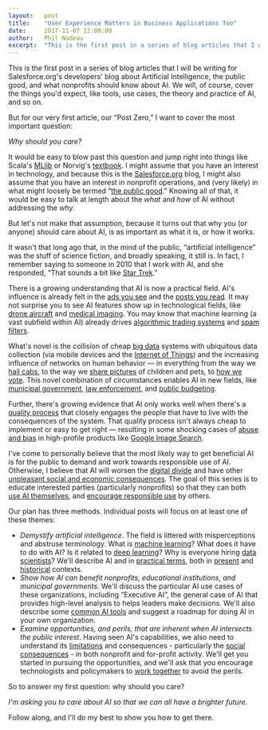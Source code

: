 ```yaml
---
layout:   post
title:    "User Experience Matters in Business Applications Too"
date:     2017-11-07 12:00:00
author:   Phil Nadeau
excerpt:  "This is the first post in a series of blog articles that I will be writing for Salesforce.org's developers' blog about Artificial Intelligence, the public good, and what nonprofits should know about AI. We will, of course, cover the things you'd expect, like tools, use cases, the theory and practice of AI, and so on."
---
```

This is the first post in a series of blog articles that I will be writing for Salesforce.org's developers' blog about Artificial Intelligence, the public good, and what nonprofits should know about AI. We will, of course, cover the things you'd expect, like tools, use cases, the theory and practice of AI, and so on.

But for our very first article, our “Post Zero,” I want to cover the most important question:

_Why should you care?_  

It would be easy to blow past this question and jump right into things like Scala's [MLlib](https://spark.apache.org/mllib/) or Norvig's [textbook](http://aima.cs.berkeley.edu/). I might assume that you have an interest in technology, and because this is the [Salesforce.org](http://Salesforce.org) blog, I might also assume that you have an interest in nonprofit operations, and (very likely) in what might loosely be termed “[the public good](https://en.wikipedia.org/wiki/Public_interest).” Knowing all of that, it would be easy to talk at length about the _what_ and _how_ of AI without addressing the _why_.  

But let's not make that assumption, because it turns out that why you (or anyone) should care about AI, is as important as what it is, or how it works.  

It wasn't that long ago that, in the mind of the public, “artificial intelligence” was the stuff of science fiction, and broadly speaking, it still is. In fact, I remember saying to someone in 2010 that I work with AI, and she responded, “That sounds a bit like [Star Trek](https://en.wikipedia.org/wiki/Cultural_influence_of_Star_Trek).”  

There is a growing understanding that AI is now a practical field. AI's influence is already felt in the [ads you see](https://adwords.googleblog.com/2017/05/powering-ads-and-analytics-innovations.html) and the [posts you read](https://www.elastic.co/guide/en/elasticsearch/guide/current/relevance-intro.html). It may not surprise you to see AI features show up in technological fields, like [drone aircraft](https://www.wired.com/2016/06/ai-fighter-pilot-beats-human-no-need-panic-really/) and [medical imaging](https://www.ibm.com/blogs/research/2016/11/identifying-skin-cancer-computer-vision/). You may know that machine learning (a vast subfield within AI) already drives [algorithmic trading systems](https://en.wikipedia.org/wiki/Algorithmic_trading#Cyborg_finance) and [spam filters](https://wiki.apache.org/spamassassin/BayesInSpamAssassin).  

What's novel is the collision of cheap [big data](http://www.kdnuggets.com/2017/07/machine-learning-big-data-explained.html) systems with ubiquitous data collection (via mobile devices and the [Internet of Things](https://www.theguardian.com/technology/2017/jun/06/internet-of-things-smart-home-smart-city)) and the increasing influence of networks on human behavior — in everything from the way we [hail cabs](https://eng.uber.com/michelangelo/), to the way we [share pictures](https://github.com/ageitgey/show-facebook-computer-vision-tags) of children and pets, to [how we vote](https://www.huffingtonpost.com/entry/machine-learning-free-will_us_56d5a849e4b0871f60ecab33). This novel combination of circumstances enables AI in new fields, like [municipal government](https://dssg.uchicago.edu/project/predictive-analytics-for-smarter-city-services/), [law enforcement](https://dssg.uchicago.edu/project/early-intervention-system-for-adverse-police-interactions/), and [public budgeting](https://dssg.uchicago.edu/project/student-enrollment-prediction-for-budget-allocation-2/).  

Further, there's growing evidence that AI only works well when there's a [quality process](https://ssir.org/articles/entry/the_unexamined_algorithm_is_not_worth_using?utm_source=Enews&utm_medium=Email&utm_campaign=SSIR_Now&utm_content=Title) that closely engages the people that have to live with the consequences of the system. That quality process isn't always cheap to implement or easy to get right — resulting in some shocking cases of [abuse and bias](http://www.bbc.com/news/technology-33347866) in high-profile products like [Google Image Search](https://www.fastcompany.com/3045295/the-hidden-gender-bias-in-google-image-search).  

I've come to personally believe that the most likely way to get beneficial AI is for the public to demand and work towards responsible use of AI. Otherwise, I believe that AI will worsen the [digital divide](https://en.wikipedia.org/wiki/Digital_divide) and have other [unpleasant social and economic consequences](https://www.nytimes.com/2017/03/28/upshot/evidence-that-robots-are-winning-the-race-for-american-jobs.html). The goal of this series is to educate interested parties (particularly nonprofits) so that they can both [use AI themselves](https://ainowinstitute.org/), and [encourage responsible use](https://www.partnershiponai.org/) by others.  

Our plan has three methods. Individual posts will focus on at least one of these themes:  

* _Demystify artificial intelligence_. The field is littered with misperceptions and abstruse terminology. What is [machine learning](https://www.coursera.org/learn/machine-learning)? What does it have to do with AI? Is it related to [deep learning](https://www.technologyreview.com/s/513696/deep-learning/)? Why is everyone hiring [data scientists](https://www.udacity.com/course/intro-to-data-science--ud359)? We'll describe AI and in [practical terms](https://predictionio.incubator.apache.org/), both in [present](https://www.tensorflow.org/) and [historical](https://en.wikipedia.org/wiki/Symbolic_artificial_intelligence) contexts.  
* _Show how AI can benefit nonprofits, educational institutions, and municipal governments_. We'll discuss the particular AI use cases of these organizations, including “Executive AI”, the general case of AI that provides high-level analysis to helps leaders make decisions. We'll also describe some [common AI tools](http://jupyter.org/) and suggest a roadmap for doing AI in your own organization.  
* _Examine opportunities, and perils, that are inherent when AI intersects the public interest_. Having seen AI's capabilities, we also need to understand its [limitations](https://www.theguardian.com/inequality/2017/aug/08/rise-of-the-racist-robots-how-ai-is-learning-all-our-worst-impulses) and consequences - particularly the [social consequences](https://ainowinstitute.org/) - in both nonprofit and for-profit activity. We'll get you started in pursuing the opportunities, and we'll ask that you encourage technologists and policymakers to [work together](https://www.partnershiponai.org/) to avoid the perils.  

So to answer my first question: why should you care?  

_I'm asking you to care about AI so that we can all have a brighter future_.  

Follow along, and I'll do my best to show you how to get there.

